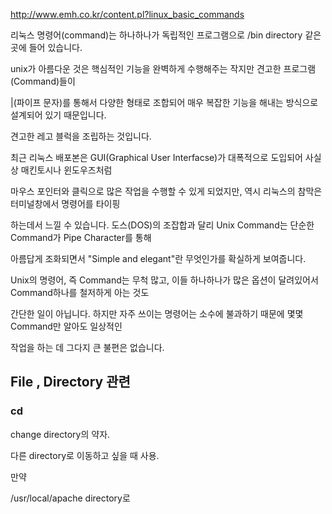 
http://www.emh.co.kr/content.pl?linux_basic_commands


리눅스 명령어(command)는 하나하나가 독립적인 프로그램으로 /bin directory 같은 곳에 들어 있습니다.

unix가 아름다운 것은 핵심적인 기능을 완벽하게 수행해주는 작지만 견고한 프로그램(Command)들이

|(파이프 문자)를 통해서 다양한 형태로 조합되어 매우 복잡한 기능을 해내는 방식으로 설계되어 있기 때문입니다.

견고한 레고 블럭을 조립하는 것입니다.


최근 리눅스 배포본은 GUI(Graphical User Interfacse)가 대폭적으로 도입되어 사실상 매킨토시나 윈도우즈처럼

마우스 포인터와 클릭으로 많은 작업을 수행할 수 있게 되었지만, 역시 리눅스의 참막은 터미널창에서 명령어를 타이핑

하는데서 느낄 수 있습니다. 도스(DOS)의 조잡합과 달리 Unix Command는 단순한 Command가 Pipe Character를 통해

아름답게 조화되면서 "Simple and elegant"란 무엇인가를 확실하게 보여줍니다.


Unix의 명령어, 즉 Command는 무척 많고, 이들 하나하나가 많은 옵션이 달려있어서 Command하나를 철저하게 아는 것도

간단한 일이 아닙니다. 하지만 자주 쓰이는 명령어는 소수에 불과하기 때문에 몇몇 Command만 알아도 일상적인

작업을 하는 데 그다지 큰 불편은 없습니다.









<h2>File , Directory 관련</h2>

<h3> cd </h3>

change directory의 약자. 

다른 directory로 이동하고 싶을 때 사용.


만약

/usr/local/apache directory로 
